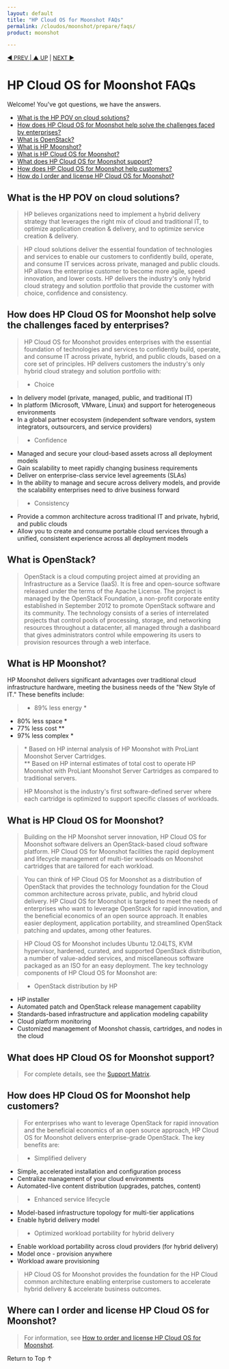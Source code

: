 ```yaml
---
layout: default
title: "HP Cloud OS for Moonshot FAQs"
permalink: /cloudos/moonshot/prepare/faqs/
product: moonshot

---
```


<script>

function PageRefresh {
onLoad="window.refresh"
}

PageRefresh();

</script>


<p style="font-size: small;"> <a href="/cloudos/moonshot/prepare/supportmatrix/">&#9664; PREV | <a href="/cloudos/moonshot/prepare/">&#9650; UP</a> | <a href="/cloudos/moonshot/prepare/videos/">NEXT &#9654;</a> </p>

# HP Cloud OS for Moonshot FAQs

Welcome! You've got questions, we have the answers.

* [What is the HP POV on cloud solutions?](#what-is-the-hp-pov-on-cloud-solutions)
* [How does HP Cloud OS for Moonshot help solve the challenges faced by enterprises?](#how-does-hp-cloud-os-for-moonshot-help-solve-the-challenges-faced-by-enterprises)
* [What is OpenStack?](#what-is-openstack)
* [What is HP Moonshot?](#what-is-hp-moonshot)
* [What is HP Cloud OS for Moonshot?](#what-is-hp-cloud-os-for-moonshot)
* [What does HP Cloud OS for Moonshot support?](#what-does-hp-cloud-os-for-moonshot-support)
* [How does HP Cloud OS for Moonshot help customers?](#how-does-hp-cloud-os-for-moonshot-help-customers) 
* [How do I order and license HP Cloud OS for Moonshot?](#how-do-i-order-and-license-hp-cloud-os-for-moonshot)

## What is the HP POV on cloud solutions?

> HP believes organizations need to implement a hybrid delivery strategy that leverages the right mix of cloud and traditional IT, to optimize application creation &amp; delivery, and to optimize service creation &amp; delivery.

> HP cloud solutions deliver the essential foundation of technologies and services to enable our customers to confidently build, operate, and 
consume IT services across private, managed and public clouds. HP allows the enterprise customer to become more agile, 
speed innovation, and lower costs. HP delivers the industry's only hybrid cloud strategy and solution portfolio that 
provide the customer with choice, confidence and consistency.

## How does HP Cloud OS for Moonshot help solve the challenges faced by enterprises?

> HP Cloud OS for Moonshot provides enterprises with the essential foundation of technologies and services to 
confidently build, operate, and consume IT across private, hybrid, and public clouds, based on a core set of principles. 
HP delivers customers the industry's only hybrid cloud strategy and solution portfolio with:  

> * Choice
  * In delivery model (private, managed, public, and traditional IT)
  * In platform (Microsoft, VMware, Linux) and support for heterogeneous environments
  * In a global partner ecosystem (independent software vendors, system integrators, outsourcers, and service providers)

> * Confidence 
  * Managed and secure your cloud-based assets across all deployment models
  * Gain scalability to meet rapidly changing business requirements
  * Deliver on enterprise-class service level agreements (SLAs) 
  * In the ability to manage and secure across delivery models, and provide the scalability enterprises need to drive business forward

> * Consistency 
  * Provide a common architecture across traditional IT and private, hybrid, and public clouds
  * Allow you to create and consume portable cloud services through a unified, consistent experience across all deployment models
  
## What is OpenStack?

> OpenStack is a cloud computing project aimed at providing an Infrastructure as a Service (IaaS). It is free and open-source software released under the terms of the Apache License. The project is managed by the OpenStack 
Foundation, a non-profit corporate entity established in September 2012 to promote OpenStack software and its community. The technology consists of a series of interrelated projects that control pools of processing, storage, and networking 
resources throughout a datacenter, all managed through a dashboard that gives administrators control while empowering its users to provision resources through a web interface.

## What is HP Moonshot?

HP Moonshot delivers significant advantages over traditional cloud infrastructure hardware, meeting the business needs of the "New Style of IT." These benefits include:

> * 89% less energy \*
* 80% less space \*
* 77% less cost \*\*
* 97% less complex \*

> \* Based on HP internal analysis of HP Moonshot with ProLiant Moonshot Server Cartridges. <br /> 
> \*\* Based on HP internal estimates of total cost to operate HP Moonshot with ProLiant Moonshot Server Cartridges as compared to traditional servers.

> HP Moonshot is the industry's first software-defined server where each cartridge is optimized to support specific classes of workloads.

## What is HP Cloud OS for Moonshot?

> Building on the HP Moonshot server innovation, HP Cloud OS for Moonshot software delivers an OpenStack-based cloud software platform. 
HP Cloud OS for Moonshot facilities the rapid deployment and lifecycle management of multi-tier workloads on Moonshot cartridges that are tailored for each workload.

> You can think of HP Cloud OS for Moonshot as a distribution of OpenStack that provides the technology foundation for the Cloud common architecture across private, public, and hybrid cloud delivery. 
HP Cloud OS for Moonshot is targeted to meet the needs of enterprises who want to leverage OpenStack for rapid innovation, and the beneficial 
economics of an open source approach. It enables easier deployment, application portability, and streamlined OpenStack patching and updates, among other features.   

> HP Cloud OS for Moonshot includes Ubuntu 12.04LTS, KVM hypervisor, hardened, curated, and supported OpenStack distribution, a number of value-added services, and miscellaneous software packaged as an ISO for an easy deployment. 
The key technology components of HP Cloud OS for Moonshot are:

> * OpenStack distribution by HP
* HP installer
* Automated patch and OpenStack release management capability
* Standards-based infrastructure and application modeling capability
* Cloud platform monitoring
* Customized management of Moonshot chassis, cartridges, and nodes in the cloud

## What does HP Cloud OS for Moonshot support?

> For complete details, see the [Support Matrix](/cloudos/moonshot/prepare/supportmatrix/).

## How does HP Cloud OS for Moonshot help customers?

> For enterprises who want to leverage OpenStack for rapid innovation and the beneficial economics of an open source approach, HP Cloud OS for Moonshot delivers enterprise-grade OpenStack.  The key benefits are:

> * Simplified delivery
  * Simple, accelerated installation and configuration process
  * Centralize management of your cloud environments
  * Automated-live content distribution (upgrades, patches, content)

> * Enhanced service lifecycle
  * Model-based infrastructure topology for multi-tier applications
  * Enable hybrid delivery model
 
> * Optimized workload portability for hybrid delivery
  * Enable workload portability across cloud providers (for hybrid delivery)
  * Model once - provision anywhere
  * Workload aware provisioning

> HP Cloud OS for Moonshot provides the foundation for the HP Cloud common architecture enabling enterprise customers to accelerate hybrid delivery &amp; accelerate business outcomes.

## Where can I order and license HP Cloud OS for Moonshot?

> For information, see [How to order and license HP Cloud OS for Moonshot](/cloudos/moonshot/prepare/order-license/).

<a href="#top" style="padding:14px 0px 14px 0px; text-decoration: none;"> Return to Top &#8593; </a>

